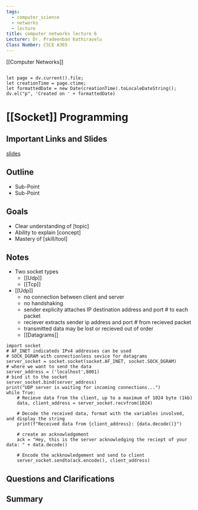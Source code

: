 ```yaml
---
tags:
  - computer_science
  - networks
  - lecture
title: computer networks lecture 6
Lecturer: Dr. Pradeenban Kathiravelu
Class Number: CSCE A365
---
```

[[Computer Networks]]
```dataviewjs

```
```dataviewjs
let page = dv.current().file;
let creationTime = page.ctime;
let formattedDate = new Date(creationTime).toLocaleDateString();
dv.el("p", 'Created on ' + formattedDate)
```
# [[Socket]] Programming

## Important Links and Slides

[slides](data/slides/CSCE_A365_6.pptx)
## Outline

- Sub-Point
- Sub-Point
## Goals

- Clear understanding of [topic]
- Ability to explain [concept]
- Mastery of [skill/tool]
## Notes

- Two socket types
	- [[Udp]] 
	- [[Tcp]]
- [[Udp]]
	- no connection between client and server
	- no handshaking
	- sender explicity attaches IP destination address and port # to each packet
	- reciever extracts sender ip address and port # from recieved packet
	- transmitted data may be lost or recieved out of order
	- [[Datagrams]]
```jupyter
import socket
# AF_INET indicateds IPv4 addresses can be used
# SOCK_DGRAM with connectionless sevice for datagrams
server_socket = socket.socket(socket.AF_INET, socket.SOCK_DGRAM)
# where we want to send the data
server_address = ('localhost',8001)
# bind it to the socket
server_socket.bind(server_address)
print("UDP server is waiting for incoming connections...")
while True:
	# Recieve data from the client, up to a maximum of 1024 byte (1kb)
	data, client_address = server_socket.recvfrom(1024)

	# Decode the received data, format with the variables involved, and display the string
	print(f"Received data from {client_address}: {data.decode()}")

	# create an acknowledgement
	ack = "Hey, this is the server acknowledging the reciept of your data: " + data.decode()

	# Encode the ackknowledgement and send to client
	server_socket.sendto(ack.encode(), client_address)
```


## Questions and Clarifications

## Summary






